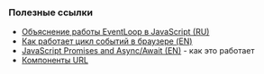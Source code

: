 ### Полезные ссылки

- [Объяснение работы EventLoop в JavaScript (RU)](https://medium.com/devschacht/javascript-eventloop-explained-f2dcf84e36ee)
- [Как работает цикл событий в браузере (EN)](https://itnext.io/how-javascript-works-in-browser-and-node-ab7d0d09ac2f)
- [JavaScript Promises and Async/Await (EN)](https://medium.com/jspoint/javascript-promises-and-async-await-as-fast-as-possible-d7c8c8ff0abc) - как это работает
- [Компоненты URL](https://learn.javascript.ru/url)
